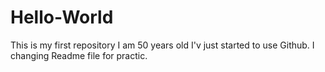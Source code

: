 # Hello-World
This is my first repository 
I am 50 years old I'v just started to use Github.
I changing Readme file for practic.
